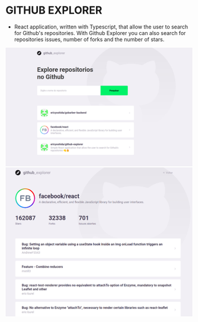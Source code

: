 # GITHUB EXPLORER

- React application, written with Typescript, that allow the user to search for Github's repositories. With Github Explorer you can also search for repositories issues, number of forks and the number of stars.

![](/public/images/dashboard.png)
![](/public/images/repository.png)
